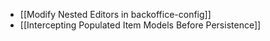 - [[Modify Nested Editors in backoffice-config]]
- [[Intercepting Populated Item Models Before Persistence]]